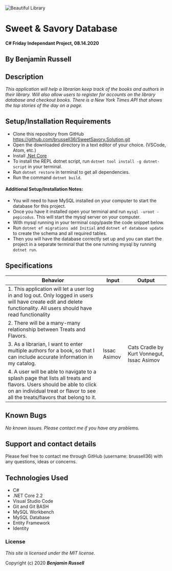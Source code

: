 ![Beautiful Library](https://upload.wikimedia.org/wikipedia/commons/thumb/2/21/Biblioth%C3%A8que_de_l%27Assembl%C3%A9e_Nationale_%28Lunon%29.jpg/1200px-Biblioth%C3%A8que_de_l%27Assembl%C3%A9e_Nationale_%28Lunon%29.jpg)
# Sweet & Savory Database

#### C# Friday Independant Project, 08.14.2020

## By Benjamin Russell

## Description

_This application will help a librarian keep track of the books and authors in their library. Will also allow users to register for accounts on the library database and checkout books. There is a New York Times API that shows the top stories of the day on a page._

## Setup/Installation Requirements

* Clone this repository from GitHub https://github.com/brussell36/SweetSavory.Solution.git
* Open the downloaded directory in a text editor of your choice. (VSCode, Atom, etc.)
* Install [.Net Core](https://dotnet.microsoft.com/download/dotnet-core/2.2) 
* To install the REPL dotnet script, run ```dotnet tool install -g dotnet-script``` in your terminal.
* Run ```dotnet restore``` in terminal to get all dependencies.
* Run the command ```dotnet build```.

#### Additional Setup/Installation Notes:

* You will need to have MySQL installed on your computer to start the database for this project. 
* Once you have it installed open your terminal and run ```mysql -uroot -pepicodus```. This will start the mysql server on your computer. 
* With mysql running in your terminal copy/paste the code snippet below.
* Run ```dotnet ef migrations add Initial``` and ```dotnet ef database update``` to create the schema and all required tables.
* Then you will have the database correctly set up and you can start the project in a separate terminal that the one running mysql by running ```dotnet run```.

## Specifications

| Behavior | Input | Output |
| -------- | ----- | ------ |
| 1. This application will let a user log in and log out. Only logged in users will have create edit and delete functionality. All users should have read functionality |  |  |
| 2. There will be a many-many relationship between Treats and Flavors. |  |  |
| 3. As a librarian, I want to enter multiple authors for a book, so that I can include accurate information in my catalog. | Issac Asimov  | Cats Cradle by Kurt Vonnegut, Issac Asimov |
| 4. A user will be able to navigate to a splash page that lists all treats and flavors. Users should be able to click on an individual treat or flavor to see all the treats/flavors that belong to it.|  |  |


## Known Bugs

_No known issues. Please contact me if you have any problems._


## Support and contact details

Please feel free to contact me through GitHub (username: brussell36) with any questions, ideas or concerns.  

## Technologies Used

* C#
* .NET Core 2.2
* Visual Studio Code 
* Git and Git BASH 
* MySQL Workbench
* MySQL Database
* Entity Framework
* Identity


### License

*This site is licensed under the MIT license.*

Copyright (c) 2020 **_Benjamin Russell_**